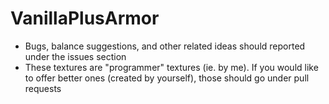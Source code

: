 # VanillaPlusArmor 

- Bugs, balance suggestions, and other related ideas should reported under the issues section
- These textures are "programmer" textures (ie. by me). If you would like to offer better ones (created by yourself), those should go under pull requests
